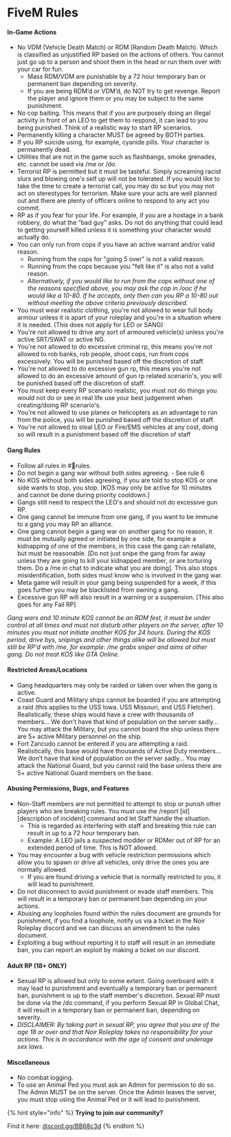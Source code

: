 # FiveM Rules

#### **In-Game Actions**

* No VDM \(Vehicle Death Match\) or RDM \(Random Death Match\). Which is classified as unjustified RP based on the actions of others. You cannot just go up to a person and shoot them in the head or run them over with your car for fun.
  * Mass RDM/VDM are punishable by a 72 hour temporary ban or permanent ban depending on severity.
  * If you are being RDM’d or VDM’d, do NOT try to get revenge. Report the player and ignore them or you may be subject to the same punishment.
* No cop baiting. This means that if you are purposely doing an illegal activity in front of an LEO to get them to respond, it can lead to you being punished.  Think of a realistic way to start RP scenarios.
* Permanently killing a character MUST be agreed by BOTH parties.
* If you RP suicide using, for example, cyanide pills. Your character is permanently dead.
* Utilities that are not in the game such as flashbangs, smoke grenades, etc. cannot be used via /me or /do. 
* Terrorist RP is permitted but it must be tasteful.  Simply screaming racist slurs and blowing one's self up will not be tolerated.  If you would like to take the time to create a terrorist call, you may do so but you may not act on stereotypes for terrorism. Make sure your acts are well planned out and there are plenty of officers online to respond to any act you commit.
* RP as if you fear for your life. For example, if you are a hostage in a bank robbery, do what the “bad guy” asks.  Do not do anything that could lead to getting yourself killed unless it is something your character would actually do.
* You can only run from cops if you have an active warrant and/or valid reason.
  * Running from the cops for "going 5 over" is not a valid reason.
  * Running from the cops because you "felt like it" is also not a valid reason.
  * _Alternatively, if you would like to run from the cops without one of the reasons specified above, you may ask the cop in /ooc if he would like a 10-80. If he accepts, only then can you RP a 10-80 out without meeting the above criteria previously described._
* You must wear realistic clothing, you're not allowed to wear full body armour unless it is apart of your roleplay and you're in a situation where it is needed. (This does not apply for LEO or SANG)
* You're not allowed to drive any sort of armoured vehicle(s) unless you're active SRT/SWAT or active NG.
* You're not allowed to do excessive criminal rp, this means you're not allowed to rob banks, rob people, shoot cops, run from cops excessively. You will be punished based off the discretion of staff.
* You're not allowed to do excessive gun rp, this means you're not allowed to do an excessive amount of gun rp related scenario's, you will be punished based off the discretion of staff.
* You must keep every RP scenario realistic, you must not do things you would not do or see in real life use your best judgement when creating/doing RP scenario's.
* You're not allowed to use planes or helicopters as an advantage to run from the police, you will be punished based off the discretion of staff.
* You're not allowed to steal LEO or Fire/EMS vehicles at any cost, doing so will result in a punishment based off the discretion of staff



#### **Gang Rules**
* Follow all rules in #📌rules.
* Do not begin a gang war without both sides agreeing. - See rule 6 
* No KOS without both sides agreeing, if you are told to stop KOS or one side wants to stop, you stop. [KOS may only be active for 10 minutes and cannot be done during priority cooldown.]
* Gangs still need to respect the LEO's and should not do excessive gun RP.
* One gang cannot be immune from one gang, if you want to be immune to a gang you may RP an alliance.
* One gang cannot begin a gang war on another gang for no reason, it must be mutually agreed or initiated by one side, for example a kidnapping of one of the members, in this case the gang can retaliate, but must be reasonable. [Do not just snipe the gang from far away unless they are going to kill your kidnapped member, or are torturing them. Do a /me in chat to indicate what you are doing]. This also stops misidentification, both sides must know who is involved in the gang war.
* Meta game will result in your gang being suspended for a week, if this goes further you may be blacklisted from owning a gang.
* Excessive gun RP will also result in a warning or a suspension. [This also goes for any Fail RP]

*Gang wars and 10 minute KOS cannot be an RDM fest, it must be under control at all times and must not disturb other players on the server, after 10 minutes you must not initiate another KOS for 24 hours. During the KOS period, drive bys, snipings and other things alike will be allowed but must still be RP'd with /me, for example: /me grabs sniper and aims at other gang. Do not treat KOS like GTA Online.*




#### **Restricted Areas/Locations**

* Gang headquarters may only be raided or taken over when the gang is active.
* Coast Guard and Military ships cannot be boarded if you are attempting a raid \(this applies to the USS Iowa. USS Missouri, and USS Fletcher\). Realistically, these ships would have a crew with thousands of members... We don't have that kind of population on the server sadly... You may attack the Military, but you cannot board the ship unless there are 5+ active Military personnel on the ship.
* Fort Zancudo cannot be entered if you are attempting a raid.  Realistically, this base would have thousands of Active Duty members… We don’t have that kind of population on the server sadly… You may attack the National Guard, but you cannot raid the base unless there are 5+ active National Guard members on the base.

#### **Abusing Permissions, Bugs, and Features**

* Non-Staff members are not permitted to attempt to stop or punish other players who are breaking rules. You must use the /report \[id\] \[description of incident\] command and let Staff handle the situation.
  * This is regarded as interfering with staff and breaking this rule can result in up to a 72 hour temporary ban.
  * Example: A LEO jails a suspected modder or RDMer out of RP for an extended period of time. This is NOT allowed.
* You may encounter a bug with vehicle restriction permissions which allow you to spawn or drive all vehicles, only drive the ones you are normally allowed.
  * If you are found driving a vehicle that is normally restricted to you, it will lead to punishment.
* Do not disconnect to avoid punishment or evade staff members. This will result in a temporary ban or permanent ban depending on your actions.
* Abusing any loopholes found within the rules document are grounds for punishment, if you find a loophole, notify us via a ticket in the Noir Roleplay discord and we can discuss an amendment to the rules document.
* Exploiting a bug without reporting it to staff will result in an immediate ban, you can report an exploit by making a ticket on our discord. 

#### **Adult RP \(18+ ONLY\)**

* Sexual RP is allowed but only to some extent. Going overboard with it may lead to punishment and eventually a temporary ban or permanent ban, punishment is up to the staff member's discretion. Sexual RP must be done via the /do command, if you perform Sexual RP in Global Chat, it will result in a temporary ban or permanent ban, depending on severity.
* _DISCLAIMER: By taking part in sexual RP, you agree that you are of the age 18 or over and that Noir Roleplay takes no responsibility for your actions. This is in accordance with the age of consent and underage sex laws._

#### **Miscellaneous** 

* No combat logging.
* To use an Animal Ped you must ask an Admin for permission to do so. The Admin MUST be on the server.  Once the Admin leaves the server, you must stop using the Animal Ped or it will lead to punishment.

{% hint style="info" %}
**Trying to join our community?**

Find it here: [discord.gg/BB68c3d](https://discord.gg/BB68c3d)
{% endhint %}



